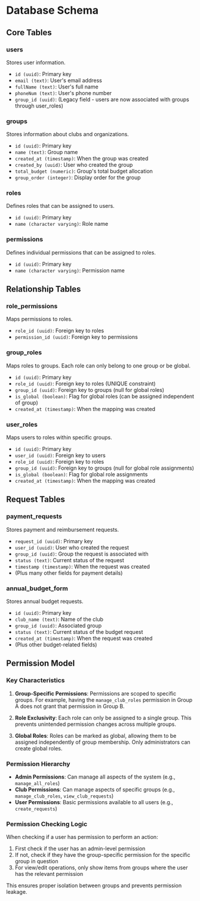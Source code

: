 # Database Schema

## Core Tables

### users
Stores user information.
- `id (uuid)`: Primary key
- `email (text)`: User's email address
- `fullName (text)`: User's full name
- `phoneNum (text)`: User's phone number
- `group_id (uuid)`: (Legacy field - users are now associated with groups through user_roles)

### groups
Stores information about clubs and organizations.
- `id (uuid)`: Primary key
- `name (text)`: Group name
- `created_at (timestamp)`: When the group was created
- `created_by (uuid)`: User who created the group
- `total_budget (numeric)`: Group's total budget allocation
- `group_order (integer)`: Display order for the group

### roles
Defines roles that can be assigned to users.
- `id (uuid)`: Primary key
- `name (character varying)`: Role name

### permissions
Defines individual permissions that can be assigned to roles.
- `id (uuid)`: Primary key
- `name (character varying)`: Permission name

## Relationship Tables

### role_permissions
Maps permissions to roles.
- `role_id (uuid)`: Foreign key to roles
- `permission_id (uuid)`: Foreign key to permissions

### group_roles
Maps roles to groups. Each role can only belong to one group or be global.
- `id (uuid)`: Primary key
- `role_id (uuid)`: Foreign key to roles (UNIQUE constraint)
- `group_id (uuid)`: Foreign key to groups (null for global roles)
- `is_global (boolean)`: Flag for global roles (can be assigned independent of group)
- `created_at (timestamp)`: When the mapping was created

### user_roles
Maps users to roles within specific groups.
- `id (uuid)`: Primary key
- `user_id (uuid)`: Foreign key to users
- `role_id (uuid)`: Foreign key to roles
- `group_id (uuid)`: Foreign key to groups (null for global role assignments)
- `is_global (boolean)`: Flag for global role assignments
- `created_at (timestamp)`: When the mapping was created

## Request Tables

### payment_requests
Stores payment and reimbursement requests.
- `request_id (uuid)`: Primary key
- `user_id (uuid)`: User who created the request
- `group_id (uuid)`: Group the request is associated with
- `status (text)`: Current status of the request
- `timestamp (timestamp)`: When the request was created
- (Plus many other fields for payment details)

### annual_budget_form
Stores annual budget requests.
- `id (uuid)`: Primary key
- `club_name (text)`: Name of the club
- `group_id (uuid)`: Associated group
- `status (text)`: Current status of the budget request
- `created_at (timestamp)`: When the request was created
- (Plus other budget-related fields)

## Permission Model

### Key Characteristics

1. **Group-Specific Permissions**: Permissions are scoped to specific groups. For example, having the `manage_club_roles` permission in Group A does not grant that permission in Group B.

2. **Role Exclusivity**: Each role can only be assigned to a single group. This prevents unintended permission changes across multiple groups.

3. **Global Roles**: Roles can be marked as global, allowing them to be assigned independently of group membership. Only administrators can create global roles.

### Permission Hierarchy

- **Admin Permissions**: Can manage all aspects of the system (e.g., `manage_all_roles`)
- **Club Permissions**: Can manage aspects of specific groups (e.g., `manage_club_roles`, `view_club_requests`)
- **User Permissions**: Basic permissions available to all users (e.g., `create_requests`)

### Permission Checking Logic

When checking if a user has permission to perform an action:

1. First check if the user has an admin-level permission
2. If not, check if they have the group-specific permission for the specific group in question
3. For view/edit operations, only show items from groups where the user has the relevant permission

This ensures proper isolation between groups and prevents permission leakage.